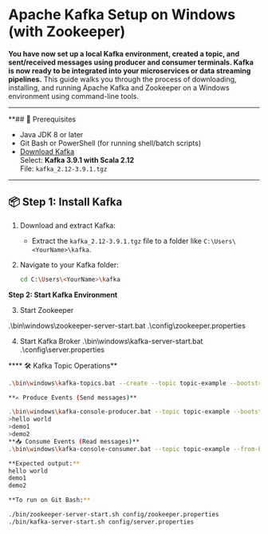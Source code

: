 # Apache Kafka Setup on Windows (with Zookeeper)
**You have now set up a local Kafka environment, created a topic, and sent/received messages using producer and consumer terminals. Kafka is now ready to be integrated into your microservices or data streaming pipelines.**
This guide walks you through the process of downloading, installing, and running Apache Kafka and Zookeeper on a Windows environment using command-line tools.

---

**## 🧰 Prerequisites
- Java JDK 8 or later
- Git Bash or PowerShell (for running shell/batch scripts)
- [Download Kafka](https://kafka.apache.org/downloads#)  
  Select: **Kafka 3.9.1 with Scala 2.12**  
  File: `kafka_2.12-3.9.1.tgz`

---

## 📦 Step 1: Install Kafka

1. Download and extract Kafka:
   - Extract the `kafka_2.12-3.9.1.tgz` file to a folder like `C:\Users\<YourName>\kafka`.

2. Navigate to your Kafka folder:
   ```bash
   cd C:\Users\<YourName>\kafka
**Step 2: Start Kafka Environment**

3. Start Zookeeper

.\bin\windows\zookeeper-server-start.bat .\config\zookeeper.properties

4. Start Kafka Broker
.\bin\windows\kafka-server-start.bat .\config\server.properties

**** 🛠️ Kafka Topic Operations**
  ```bash
.\bin\windows\kafka-topics.bat --create --topic topic-example --bootstrap-server localhost:9092

**✍️ Produce Events (Send messages)**

.\bin\windows\kafka-console-producer.bat --topic topic-example --bootstrap-server localhost:9092
>hello world
>demo1
>demo2
**📥 Consume Events (Read messages)**
.\bin\windows\kafka-console-consumer.bat --topic topic-example --from-beginning --bootstrap-server localhost:9092

**Expected output:**
hello world
demo1
demo2

**To run on Git Bash:**

./bin/zookeeper-server-start.sh config/zookeeper.properties
./bin/kafka-server-start.sh config/server.properties




